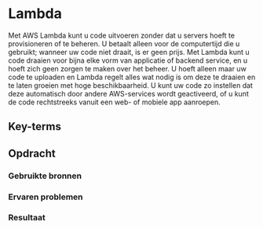 # Lambda
Met AWS Lambda kunt u code uitvoeren zonder dat u servers hoeft te provisioneren of te beheren. U betaalt alleen voor de computertijd die u gebruikt; wanneer uw code niet draait, is er geen prijs. Met Lambda kunt u code draaien voor bijna elke vorm van applicatie of backend service, en u hoeft zich geen zorgen te maken over het beheer. U hoeft alleen maar uw code te uploaden en Lambda regelt alles wat nodig is om deze te draaien en te laten groeien met hoge beschikbaarheid. U kunt uw code zo instellen dat deze automatisch door andere AWS-services wordt geactiveerd, of u kunt de code rechtstreeks vanuit een web- of mobiele app aanroepen.

## Key-terms

## Opdracht
### Gebruikte bronnen

### Ervaren problemen

### Resultaat

